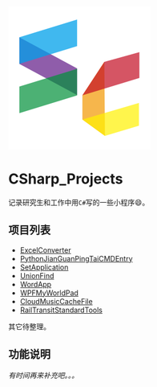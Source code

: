 [![Logo](https://github.com/YouRockMyWorld/CSharp_Projects/blob/master/doc/images/sc.svg)](https://github.com/YouRockMyWorld)

# CSharp_Projects

记录研究生和工作中用`C#`写的一些小程序:smile:。



## ​项目列表

- [ExcelConverter](https://github.com/YouRockMyWorld/ExcelConverter)
- [PythonJianGuanPingTaiCMDEntry](https://github.com/YouRockMyWorld/CSharp_Projects/tree/master/PythonJianGuanPingTaiCMDEntry)
- [SetApplication](https://github.com/YouRockMyWorld/CSharp_Projects/tree/master/SetApplication)
- [UnionFind](https://github.com/YouRockMyWorld/CSharp_Projects/tree/master/UnionFind)
- [WordApp](https://github.com/YouRockMyWorld/CSharp_Projects/tree/master/WordApp)
- [WPFMyWorldPad](https://github.com/YouRockMyWorld/CSharp_Projects/tree/master/WPFMyWorldPad)
- [CloudMusicCacheFile](https://github.com/YouRockMyWorld/CSharp_Projects/tree/master/CloudMusicCacheFile)
- [RailTransitStandardTools](https://github.com/YouRockMyWorld/CSharp_Projects/tree/master/RailTransitStandardTools)



其它待整理。



## 功能说明

*有时间再来补充吧。。。*

